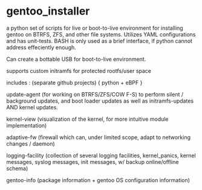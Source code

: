 # gentoo_installer
a python set of scripts for live or boot-to-live environment for installing gentoo on BTRFS, ZFS, and other file systems. Utilizes YAML configurations and has unit-tests. BASH is only used as a brief interface, if python cannot address effeciently enough. 

Can create a bottable USB for boot-to-live environment.

supports custom initramfs for protected rootfs/user space

includes : (separate github projects) { python + eBPF }

  update-agent (for working on BTRFS/ZFS/COW F-S) to perform silent / background updates, and boot loader updates as well as initramfs-updates AND kernel updates.
  
  kernel-view (visualization of the kernel, for more intuitive module implementation)
  
  adaptive-fw (firewall which can, under limited scope, adapt to networking changes / daemon)
  
  logging-facility (collection of several logging facilities, kernel_panics, kernel messages, syslog messages, init messages, w/ backup online/offline schema)
  
  gentoo-info (package information + gentoo OS configuration information)
